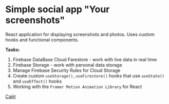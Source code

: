 # Simple social app "Your screenshots"

React application for displaying screenshots and photos.
Uses custom hooks and functional components.

**Tasks:**

1. Firebase DataBase Cloud Farestore - work with live data in real time
2. Firebase Storage - work with personal data storage
3. Manage Firebase Security Rules for Cloud Storage
4. Create custom `useStorage()`, `useFirestore()` hooks that use `useState()` and `useEffect()` hooks
5. Working with the `Framer Motion Animation Library` for React


[Сайт](https://aspgram.web.app/)